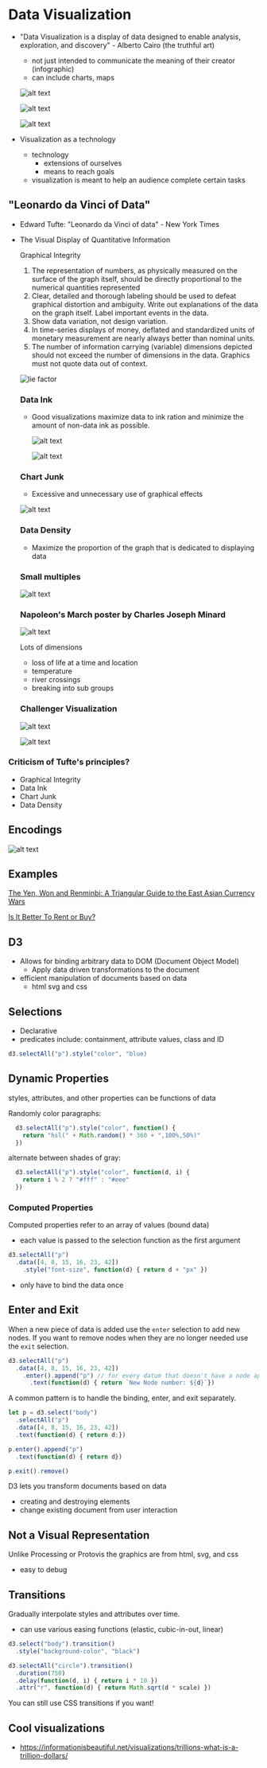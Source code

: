 # Data Visualization
- "Data Visualization is a display of data designed to enable analysis, exploration, and discovery" - Alberto Cairo (the truthful art)
  - not just intended to communicate the meaning of their creator (infographic)
  - can include charts, maps

  ![alt text](/images/bikes.png "Title")

  ![alt text](/images/literaryorganism.jpg "Title")

  ![alt text](/images/looker_explore.png "Title")

- Visualization as a technology
  - technology
    - extensions of ourselves
    - means to reach goals
  - visualization is meant to help an audience complete certain tasks

<!-- - Cairo claims effective visualizations are
  - truthful
  - functional
  - beautiful
  - insightful
  - enlightening  -->

## "Leonardo da Vinci of Data"
- Edward Tufte: "Leonardo da Vinci of data" - New York Times
- The Visual Display of Quantitative Information
  
  Graphical Integrity
  1. The representation of numbers, as physically measured on the surface of the graph itself, should be directly proportional to the numerical quantities represented
  2. Clear, detailed and thorough labeling should be used to defeat graphical distortion and ambiguity. Write out explanations of the data on the graph itself. Label important events in the data.
  3. Show data variation, not design variation.
  4. In time-series displays of money, deflated and standardized units of monetary measurement are nearly always better than nominal units.
  5. The number of information carrying (variable) dimensions depicted should not exceed the number of dimensions in the data. Graphics must not quote data out of context.

    ![lie factor](/images/lie_factor.jpg "Lie Factor Example")


  ### Data Ink
  - Good visualizations maximize data to ink ration and minimize the amount of non-data ink as possible.

    ![alt text](/images/data_ink_bad.png "Title")

    ![alt text](/images/data_ink_good.png "Title")

  ### Chart Junk
  - Excessive and unnecessary use of graphical effects

   ![alt text](/images/chartjunk.jpg "Title")


  ### Data Density
  - Maximize the proportion of the graph that is dedicated to displaying data

  ### Small multiples

   ![alt text](/images/smallmultiples.png "Title")
 


  ### Napoleon's March poster by Charles Joseph Minard

  ![alt text](/images/napoleon.jpg "Title")

  Lots of dimensions
  - loss of life at a time and location
  - temperature
  - river crossings
  - breaking into sub groups

  ### Challenger Visualization

  ![alt text](/images/challenger.png "Title") 

  ![alt text](/images/smallmultiples.png "Title")

### Criticism of Tufte's principles?
- Graphical Integrity
- Data Ink
- Chart Junk
- Data Density

## Encodings

![alt text](/images/encodings.png "Title")

## Examples

[The Yen, Won and Renminbi: A Triangular Guide to the East Asian Currency Wars](https://www.nytimes.com/interactive/2015/08/13/business/international/the-yen-won-and-renminbi-a-triangular-guide-to-the-east-asian-currency-wars.html)

[Is It Better To Rent or Buy?](https://www.nytimes.com/interactive/2014/upshot/buy-rent-calculator.html)


## D3
- Allows for binding arbitrary data to DOM (Document Object Model)
  - Apply data driven transformations to the document
- efficient manipulation of documents based on data
  - html svg and css

## Selections
- Declarative
- predicates include: containment, attribute values, class and ID
```js
d3.selectAll("p").style("color", "blue)
```

## Dynamic Properties
styles, attributes, and other properties can be functions of data

Randomly color paragraphs:

```js
  d3.selectAll("p").style("color", function() {
    return "hsl(" + Math.random() * 360 + ",100%,50%)"
  })
```

alternate between shades of gray:

```js
  d3.selectAll("p").style("color", function(d, i) {
    return i % 2 ? "#fff" : "#eee"
  })
```
### Computed Properties

Computed properties refer to an array of values (bound data)
  - each value is passed to the selection function as the first argument

```js
d3.selectAll("p")
  .data([4, 8, 15, 16, 23, 42])
    .style("font-size", function(d) { return d + "px" })
```

- only have to bind the data once

## Enter and Exit

When a new piece of data is added use the  `enter` selection to add new nodes. If you want to remove nodes when they are no longer needed use the `exit` selection. 

```js
d3.selectAll("p")
  .data([4, 8, 15, 16, 23, 42])
    .enter().append("p") // for every datum that doesn't have a node append one!
      .text(function(d) { return `New Node number: ${d}`})
```

A common pattern is to handle the binding, enter, and exit separately. 

```js
let p = d3.select("body")
  .selectAll("p")
  .data([4, 8, 15, 16, 23, 42])
  .text(function(d) { return d;})

p.enter().append("p")
  .text(function(d) { return d})

p.exit().remove()
```

D3 lets you transform documents based on data
- creating and destroying elements
- change existing document from user interaction

## Not a Visual Representation

Unlike Processing or Protovis the graphics are from html, svg, and css
- easy to debug

## Transitions
Gradually interpolate styles and attributes over time. 
- can use various easing functions (elastic, cubic-in-out, linear)

```js
d3.select("body").transition()
  .style("background-color", "black")
```

```js
d3.selectAll("circle").transition()
  .duration(750)
  .delay(function(d, i) { return i * 10 })
  .attr("r", function(d) { return Math.sqrt(d * scale) })
```

You can still use CSS transitions if you want!



## Cool visualizations
- https://informationisbeautiful.net/visualizations/trillions-what-is-a-trillion-dollars/
